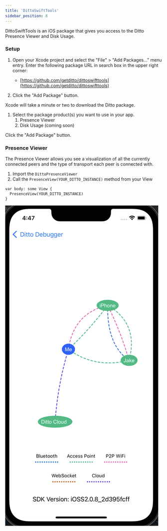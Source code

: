 ```yaml
---
title: 'DittoSwiftTools'
sidebar_position: 8
---
```


DittoSwiftTools is an iOS package that gives you access to the Ditto Presence Viewer and Disk Usage.

### Setup

1. Open your Xcode project and select the "File" > "Add Packages..." menu entry. Enter the following package URL in search box in the upper right corner:
    - [https://github.com/getditto/dittoswifttools](https://github.com/getditto/dittoswifttools)
    
2. Click the "Add Package" button.

Xcode will take a minute or two to download the Ditto package.

1. Select the package product(s) you want to use in your app.
    1. Presence Viewer
    2. Disk Usage (coming soon)

Click the "Add Package" button.

### Presence Viewer

The Presence Viewer allows you see a visualization of all the currently connected peers and the type of transport each peer is connected with.

1. Import the `DittoPresenceViewer`
2. Call the `PresenceView(YOUR_DITTO_INSTANCE)` method from your View

```
var body: some View {
  PresenceView(YOUR_DITTO_INSTANCE)
}
```

![](./PresenceViewer.png)
